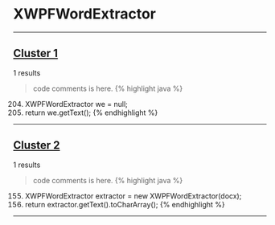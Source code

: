 # XWPFWordExtractor

***

## [Cluster 1](./1)
1 results
> code comments is here.
{% highlight java %}
204. XWPFWordExtractor we = null;
215. return we.getText();
{% endhighlight %}

***

## [Cluster 2](./2)
1 results
> code comments is here.
{% highlight java %}
155. XWPFWordExtractor extractor = new XWPFWordExtractor(docx);
156. return extractor.getText().toCharArray();
{% endhighlight %}

***

